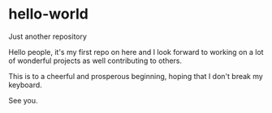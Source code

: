 # hello-world
Just another repository

Hello people, it's my first repo on here and I look forward to working on
a lot of wonderful projects as well contributing to others.

This is to a cheerful and prosperous beginning, hoping that I don't break my keyboard.

See you.
